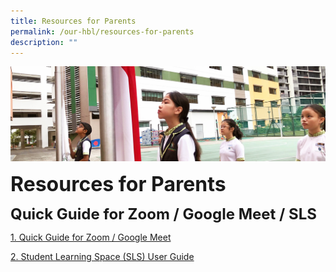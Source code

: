 ```yaml
---
title: Resources for Parents
permalink: /our-hbl/resources-for-parents
description: ""
---
```

![](/images/sub-banner.jpg)

**<font size=6>Resources for Parents</font>**

**<font size=5>Quick Guide for Zoom / Google Meet / SLS</font>**

  
[1\. Quick Guide for Zoom / Google Meet](https://docs.google.com/document/d/1OGY7Lk6srWovF9Q_1QI1qXuGmTxocw1StdIa4Gf5tOI/edit#heading=h.gjdgxs)   
  
[2\. Student Learning Space (SLS) User Guide](https://docs.google.com/document/d/12LKmcbNajw-6M9cLiaOaSC1tz03150l56ICHNoTIqa8/edit)
